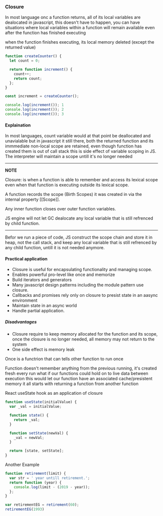 ### Closure

In most language onc a function returns, all of its local variables are dealocated in javascript, this doesn't have to happen, you can have situations where local variables within a function will remain available even after the function has finished executing

when the function finishes executing, its local memory deleted (except the returned value)

```js
function createCounter() {
  let count = 0;

  return function increment() {
    count++;
    return count;
  };
}

const increment = createCounter();

console.log(increment()); 1
console.log(increment()); 2
console.log(increment()); 3
```

#### Explaination
In most languages, count variable would at that point be deallocated and unavialable but in javascript it still there, both the returned function and its immmediate non-local scope are retained, even though function has created them is out of call stack this is side effect of variable scoping in JS. The interpreter will maintain a scope untill it's no longer needed


---
**NOTE**

Closure: is when a function is able to remember and access its lexical scope even when that function is executing outside its lexical scope.

A function records the scope (Birth Scopes) it was created in via the internal property [[Scope]].

Any inner function closes over outer function variables.

JS engine will not let GC dealocate any local variable that is still refrenced by child function.

---

Befor we run a piece of code, JS construct the scope chain and store it in heap, not the call stack, and keep any local variable that is still refrenced by any child function, untill it is not needed anymore.

#### Practical application
- Closure is useful for encapsulating functionality and managing scope.
- Enables powerful pro-level like once and memorize
- Build iterators and generators
- Many javascript design patterns including the module pattern use closure.
- Callbacks and promises rely only on closure to presist state in an aasync environment
- Maintain state in an async world
- Handle partial application.

##### Disadvantages
- Closure require to keep memory allocated for the function and its scope, once the closure is no longer needed, all memory may not return to the system
- One side effect is memory leak


Once is a functrion that can tells other function to run once

Function doesn't remember anything from the previous running, it's created fresh every run what if our functions could hold on to live data between execution this would let our function have an associated cache/presistent memory it all starts with returning a function from another function


React useState hook as an application of closure

```js
function useState(initialValue) {
  var _val = initialValue;

  function state() {
    return _val;
  }

  function setState(newVal) {
    _val = newVal;
  }

  return [state, setState];
}
```

Another Example
```js
function retirement(limit) {
  var str = ' year untill retirement.';
  return function (year) {
    console.log(limit - (2019 - year));
  };
}

var retirementEG = retirement(60);
retirementEG(1993)
```

